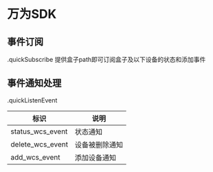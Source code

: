 # 万为SDK

## 事件订阅
.quickSubscribe
提供盒子path即可订阅盒子及以下设备的状态和添加事件


## 事件通知处理
.quickListenEvent

标识|说明
-|-
status_wcs_event|状态通知
delete_wcs_event|设备被删除通知
add_wcs_event|添加设备通知
